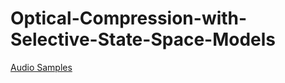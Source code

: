 # Optical-Compression-with-Selective-State-Space-Models

[Audio Samples](https://riccardovib.github.io/Optical-DRC-SSM_pages/)
